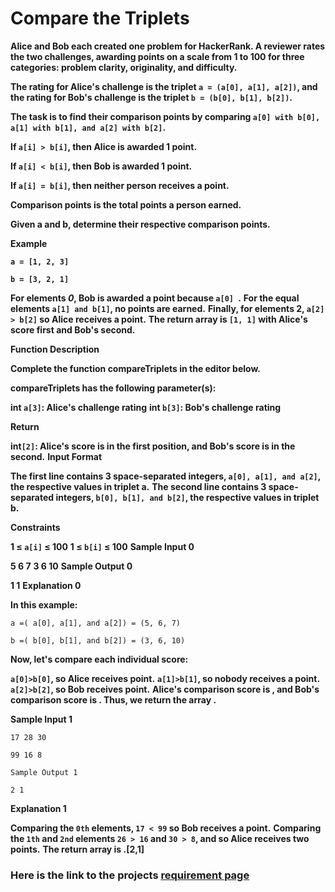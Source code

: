 # Compare the Triplets

**Alice and Bob each created one problem for HackerRank. A reviewer rates the two challenges, awarding points on a scale from 1 to 100 for three categories: problem clarity, originality, and difficulty.**

**The rating for Alice's challenge is the triplet `a = (a[0], a[1], a[2])`, and the rating for Bob's challenge is the triplet `b = (b[0], b[1], b[2])`.**

**The task is to find their comparison points by comparing `a[0] with b[0], a[1] with b[1], and a[2] with b[2]`.**

**If `a[i] > b[i]`, then Alice is awarded 1 point.**

**If `a[i] < b[i]`, then Bob is awarded 1 point.**

**If `a[i] = b[i]`, then neither person receives a point.**

**Comparison points is the total points a person earned.**

**Given a and b, determine their respective comparison points.**

**Example**

**`a = [1, 2, 3]`**

**`b = [3, 2, 1]`**

**For elements _0_, Bob is awarded a point because `a[0] `.**
**For the equal elements `a[1] and b[1]`, no points are earned.**
**Finally, for elements 2, `a[2] > b[2]` so Alice receives a point.**
**The return array is `[1, 1]` with Alice's score first and Bob's second.**

**Function Description**

**Complete the function compareTriplets in the editor below.**

**compareTriplets has the following parameter(s):**

**int `a[3]`: Alice's challenge rating**
**int `b[3]`: Bob's challenge rating**

**Return**

**int`[2]`: Alice's score is in the first position, and Bob's score is in the second.**
**Input Format**

**The first line contains 3 space-separated integers, `a[0], a[1], and a[2]`, the respective values in triplet a.**
**The second line contains 3 space-separated integers, `b[0], b[1], and b[2]`, the respective values in triplet b.**

**Constraints**

**1 ≤ `a[i]` ≤ 100**
**1 ≤ `b[i]` ≤ 100**
**Sample Input 0**

**5 6 7**
**3 6 10**
**Sample Output 0**

**1 1**
**Explanation 0**

**In this example:**

`a =( a[0], a[1], and a[2]) = (5, 6, 7)`

`b =( b[0], b[1], and b[2]) = (3, 6, 10)`

**Now, let's compare each individual score:**

**`a[0]>b[0]`, so Alice receives point.**
**`a[1]>b[1]`, so nobody receives a point.**
**`a[2]>b[2]`, so Bob receives point.**
**Alice's comparison score is , and Bob's comparison score is . Thus, we return the array .**

**Sample Input 1**

`17 28 30`

`99 16 8`

`Sample Output 1`

`2 1`

**Explanation 1**

**Comparing the `0th` elements, `17 < 99` so Bob receives a point.**
**Comparing the `1th` and `2nd` elements `26 > 16` and `30 > 8`, and so Alice receives two points.**
**The return array is .[2,1]**

### Here is the link to the projects [requirement page](https://www.hackerrank.com/challenges/compare-the-triplets/problem)
